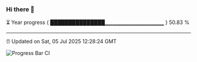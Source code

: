 ### Hi there 👋

⏳ Year progress { ███████████████▁▁▁▁▁▁▁▁▁▁▁▁▁▁▁ } 50.83 %

---

⏰ Updated on Sat, 05 Jul 2025 12:28:24 GMT

![Progress Bar CI](https://github.com/liununu/liununu/workflows/Progress%20Bar%20CI/badge.svg)
